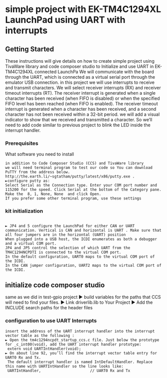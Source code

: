 # simple project with EK-TM4C1294XL LaunchPad using UART with interrupts



## Getting Started


These instructions will give details on how to create simple project using TivaWare library and code composer studio to Initialize and use UART in EK-TM4C1294XL connected LaunchPa
We will communicate with the board through the UART, which is connected as a virtual serial port through the emulator USB connection.
in this project we will use interrupts to receive and transmit characters. 
We will select receiver interrupts (RX) and receiver timeout interrupts (RT).
The receiver interrupt is generated when a single character has been received (when FIFO is disabled) or when the specified FIFO level has been reached (when FIFO is enabled). 
The receiver timeout interrupt is generated when a character has been received, and a second character has not been received within a 32-bit period.
we will add a visual indicator to show that we received and transmitted a character. So we’ll need to add code similar to previous project to blink the LED inside the interrupt handler. 


### Prerequisites

What software you need to install 

```
in addition to Code Composer Studio (CCS) and TivaWare library 
we will need terminal program to test our code so You can download PuTTY from the address below.  
http://the.earth.li/~sgtatham/putty/latest/x86/putty.exe .
►configure putty as:
Select Serial as the Connection type. Enter your COM port number and 115200 for the speed. Click Serial at the bottom of the Category pane.  Make the  8, 1, None, None  and click Open.  
If you prefer some other terminal program, use these settings
```


### kit initialization
```

► JP4 and 5 configure the LaunchPad for either CAN or UART communication. Vertical is CAN and horizontal is UART . Make sure that all four jumpers are in the horizontal (UART) position 
When plugged into a USB host, the ICDI enumerates as both a debugger and a virtual COM port. 
JP4 and JP5 control the selection of which UART from the TM4C1294NCPDTI is connected to the virtual COM port.
In the default configuration, UART0 maps to the virtual COM port of the ICDI.
In the CAN jumper configuration, UART2 maps to the virtual COM port of the ICDI.
```


## initialize code composer studio

same as we did in test-gpio project 
► build variables for the paths that CCS will need to find your files.
► Link driverlib.lib to Your Project 
► Add the INCLUDE search paths for the header files 
 

### configuration to use UART Interrupts 
```
insert the address of the UART interrupt handler into the interrupt vector table as the following : 
► Open the tm4c1294ncpdt_startup_ccs.c file. Just below the prototype for _c_int00(void), add the UART interrupt handler prototype:
 extern void UARTIntHandler(void); 
► On about line 92, you’ll find the interrupt vector table entry for UART0 Rx and Tx.
 The default interrupt handler is named IntDefaultHandler. Replace this name with UARTIntHandler so the line looks like:
 UARTIntHandler,                      // UART0 Rx and Tx   

```


